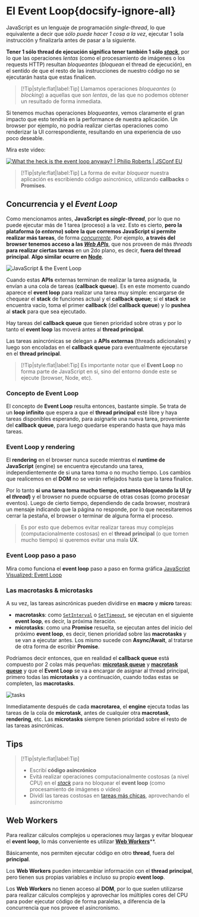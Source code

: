 # El Event Loop{docsify-ignore-all}

JavaScript es un lenguaje de programación _single-thread_, lo que equivalente a decir que _sólo puede hacer 1 cosa a la vez_, ejecutar 1 sola instrucción y finalizarla antes de pasar a la siguiente.

**Tener 1 sólo thread de ejecución significa tener también 1 sólo [_stack_](https://www.youtube.com/watch?v=W8AeMrVtFLY)**, por lo que las operaciones _lentas_ (como el procesamiento de imágenes o los requests HTTP) resultan _bloqueantes_ (_bloquean_ el thread de ejecución), en el sentido de que el resto de las instrucciones de nuestro código no se ejecutarán hasta que estas finalicen.

> [!Tip|style:flat|label:Tip] Llamamos operaciones _bloqueantes_ (o _blocking_) a aquellas que son _lentas_, de las que no podemos obtener un resultado de forma inmediata.

Si tenemos muchas operaciones _bloqueantes_, vemos claramente el gran impacto que esto tendría en la performance de nuestra aplicación. Un browser por ejemplo, no podría realizar ciertas operaciones como renderizar la UI correspondiente, resultando en una experiencia de uso poco deseable.

Mira este video:

[![What the heck is the event loop anyway? | Philip Roberts | JSConf EU](https://img.youtube.com/vi/8aGhZQkoFbQ/0.jpg)](https://www.youtube.com/watch?v=8aGhZQkoFbQ)

> [!Tip|style:flat|label:Tip] La forma de evitar _bloquear_ nuestra aplicación es escribiendo código asincrónico, utilizando **callbacks** o **Promises**.

## Concurrencia y el _Event Loop_

Como mencionamos antes, **JavaScript es _single-thread_**, por lo que no puede ejecutar más de 1 tarea (proceso) a la vez. Esto es cierto, **pero la plataforma (o _entorno_) sobre la que corremos JavaScript si permite realizar más tareas**, de forma [_concurrente_](https://www.youtube.com/watch?v=kMr3mF71Kp4). Por ejemplo, **a través del browser tenemos acceso a las [_Web APIs_](https://developer.mozilla.org/en-US/docs/Web/API)**, que nos proveen de más _threads_ **para realizar ciertas tareas** en un 2do plano, es decir, **fuera del thread principal**. **Algo similar ocurre en [Node](https://nodejs.org/uk/docs/guides/dont-block-the-event-loop/)**.

![JavaScript & the Event Loop](https://d6vdma9166ldh.cloudfront.net/media/images/9aacbcd0-44c5-45e1-b3eb-be84a2eb99d8.png)

Cuando estas **APIs** externas terminan de realizar la tarea asignada, la envían a una cola de tareas (**callback queue**). Es en este momento cuando aparece el **event loop** para realizar una tarea muy simple: encargarse de chequear el **stack** de funciones actual y el **callback queue**; si el **stack** se encuentra vacío, toma el primer **callback** (del **callback queue**) y lo **pushea** al **stack** para que sea ejecutado.

Hay tareas del **callback queue** que tienen prioridad sobre otras y por lo tanto el **event loop** las moverá antes al **thread principal**.

Las tareas asincrónicas se delegan a **APIs externas** (threads adicionales) y luego son encoladas en el **callback queue** para eventualmente ejecutarse en el **thread principal**.

> [!Tip|style:flat|label:Tip] Es importante notar que el **Event Loop** no forma parte de JavaScript en si, sino del entorno donde este se ejecute (browser, Node, etc).

### Concepto de Event Loop

El concepto de **Event Loop** resulta entonces, bastante simple. Se trata de un **loop infinito** que espera a que el **thread principal** esté libre y haya tareas disponibles esperando, para asignarle una nueva tarea, proveniente del **callback queue**, para luego quedarse esperando hasta que haya más tareas.

### Event Loop y rendering

El **rendering** en el browser nunca sucede mientras el **runtime de JavaScript** (engine) se encuentra ejecutando una tarea, independientemente de si una tarea toma o no mucho tiempo. Los cambios que realicemos en el **DOM** no se verán reflejados hasta que la tarea finalice.

Por lo tanto **si una tarea toma mucho tiempo, estamos bloqueando la UI (y el _thread_)** y el browser no puede ocpuarse de otras cosas (como procesar eventos). Luego de cierto tiempo, dependiendo de cada browser, mostrará un mensaje indicando que la página no responde, por lo que necesitaremos cerrar la pestaña, el browser o terminar de alguna forma el proceso.

> Es por esto que debemos evitar realizar tareas muy complejas (computacionalmente costosas) en el **thread principal** (o que tomen mucho tiempo) si queremos evitar una mala **UX**.

### Event Loop paso a paso

Mira como funciona el **event loop** paso a paso en forma gráfica [JavaScript Visualized: Event Loop](https://dev.to/lydiahallie/javascript-visualized-event-loop-3dif)

### Las macrotasks & microtasks

A su vez, las tareas asincrónicas pueden dividirse en **macro** y **micro** tareas:

- **macrotasks**: como [`SetInterval`](https://developer.mozilla.org/en-US/docs/Learn/JavaScript/Asynchronous/Timeouts_and_intervals#setInterval) o [`SetTimeout`](https://developer.mozilla.org/en-US/docs/Learn/JavaScript/Asynchronous/Timeouts_and_intervals#setTimeout), se ejecutan en el siguiente **event loop**, es decir, la próxima iteración.
- **microtasks**: como una **Promise** resuelta, se ejecutan antes del inicio del próximo **event loop**, es decir, tienen prioridad sobre las **macrotasks** y se van a ejecutar antes. Los mismo sucede con **Async/Await**, al tratarse de otra forma de escribir **Promise**.

Podríamos decir entonces, que en realidad el **callback queue** está compuesto por 2 colas más pequeñas: [**microtask queue**](https://javascript.info/microtask-queue) y [**macrotask queue**](https://javascript.info/event-loop#macrotasks-and-microtasks) y que el **Event Loop** se va a encargar de asignar al thread principal, primero todas las **microtasks** y a continuación, cuando todas estas se completen, las **macrotasks**.

![tasks](https://i.imgur.com/YfUpNlJ.png)

Inmediatamente después de cada **macrotarea**, el **engine** ejecuta todas las tareas de la cola de **microtask**, antes de cualquier otra **macrotask**, **rendering**, etc. Las **microtasks** siempre tienen prioridad sobre el resto de las tareas asincrónicas.

## Tips

> [!Tip|style:flat|label:Tip]
>
> - Escribí **código asincrónico**
> - Evitá realizar operaciones computacionalmente costosas (a nivel CPU) en el [_stack_](https://www.youtube.com/watch?v=W8AeMrVtFLY) para no bloquear el **event loop** (como procesamiento de imágenes o video)
> - Dividí las tareas costosas en [tareas más chicas](https://javascript.info/event-loop#use-case-1-splitting-cpu-hungry-tasks), aprovechando el asincronismo

## Web Workers

Para realizar cálculos complejos u operaciones muy largas y evitar bloquear el **event loop**, lo más conveniente es utilizar [**Web Workers**](https://developer.mozilla.org/en-US/docs/Web/API/Web_Workers_API/Using_web_workers)**.

Básicamente, nos permiten ejecutar código en otro **thread**, fuera del **principal**.

Los **Web Workers** pueden intercambiar información con el **thread principal**, pero tienen sus propias variables e incluso su propio **event loop**.

Los **Web Workers** no tienen acceso al **DOM**, por lo que suelen utilizarse para realizar cálculos complejos y aprovechar los múltiples cores del CPU para poder ejecutar código de forma paralelas, a diferencia de la concurrencia que nos provee el asincronismo.
